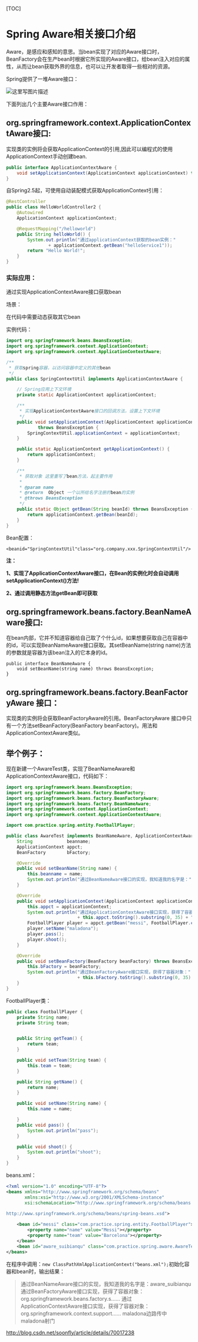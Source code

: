 [TOC]



# Spring Aware相关接口介绍

Aware，是感应和感知的意思。当bean实现了对应的Aware接口时，BeanFactory会在生产bean时根据它所实现的Aware接口，给bean注入对应的属性，从而让bean获取外界的信息，也可以让开发者取得一些相对的资源。

Spring提供了一堆Aware接口：

![这里写图片描述](http://img.blog.csdn.net/20170410194744661?watermark/2/text/aHR0cDovL2Jsb2cuY3Nkbi5uZXQvc29vbmZseQ==/font/5a6L5L2T/fontsize/400/fill/I0JBQkFCMA==/dissolve/70/gravity/SouthEast)

  

下面列出几个主要Aware接口作用：

## org.springframework.context.ApplicationContextAware接口:

实现类的实例将会获取ApplicationContext的引用,因此可以编程式的使用ApplicationContext手动创建bean.

```java
public interface ApplicationContextAware {
    void setApplicationContext(ApplicationContext applicationContext) throws BeansException;
}
```

自Spring2.5起，可使用自动装配模式获取ApplicationContext引用：

```java
@RestController
public class HelloWorldController2 {
    @Autowired
    ApplicationContext applicationContext;

    @RequestMapping("/helloworld")
    public String helloWorld() {
        System.out.println("通过applicationContext获取的bean实例："
                + applicationContext.getBean("helloService1"));
        return "Hello World!";
    }
}
```



### 实际应用：

通过实现ApplicationContextAware接口获取bean

场景：

在代码中需要动态获取其它bean

实例代码：

```java
import org.springframework.beans.BeansException;
import org.springframework.context.ApplicationContext;
import org.springframework.context.ApplicationContextAware;

/**
 * 获取spring容器，以访问容器中定义的其他bean
 */
public class SpringContextUtil implements ApplicationContextAware {

	// Spring应用上下文环境
	private static ApplicationContext applicationContext;

	/**
	 * 实现ApplicationContextAware接口的回调方法，设置上下文环境
	 */
	public void setApplicationContext(ApplicationContext applicationContext)
			throws BeansException {
		SpringContextUtil.applicationContext = applicationContext;
	}

	public static ApplicationContext getApplicationContext() {
		return applicationContext;
	}

	/**
	 * 获取对象 这里重写了bean方法，起主要作用
	 * 
	 * @param name
	 * @return  Object 一个以所给名字注册的bean的实例
	 * @throws BeansException
	 */
	public static Object getBean(String beanId) throws BeansException {
		return applicationContext.getBean(beanId);
	}
}
```

Bean配置：

```
<beanid="SpringContextUtil"class="org.company.xxx.SpringContextUtil"/>
```

**注：**

**1、实现了ApplicationContextAware接口，在Bean的实例化时会自动调用setApplicationContext()方法!**

**2、通过调用静态方法getBean即可获取**



## org.springframework.beans.factory.BeanNameAware接口:

在bean内部，它并不知道容器给自己取了个什么id，如果想要获取自己在容器中的id，可以实现BeanNameAware接口获取。其setBeanName(string name)方法的参数就是容器为该bean注入的它本身的id。

```
public interface BeanNameAware {
    void setBeanName(string name) throws BeansException;
}
```

## org.springframework.beans.factory.BeanFactoryAware 接口：

实现类的实例将会获取BeanFactoryAware的引用。BeanFactoryAware 接口中只有一个方法setBeanFactory(BeanFactory beanFactory)。用法和ApplicationContextAware类似。

## 举个例子：

现在新建一个AwareTest类，实现了BeanNameAware和ApplicationContextAware接口，代码如下：

```java
import org.springframework.beans.BeansException;
import org.springframework.beans.factory.BeanFactory;
import org.springframework.beans.factory.BeanFactoryAware;
import org.springframework.beans.factory.BeanNameAware;
import org.springframework.context.ApplicationContext;
import org.springframework.context.ApplicationContextAware;

import com.practice.spring.entity.FootballPlayer;

public class AwareTest implements BeanNameAware, ApplicationContextAware, BeanFactoryAware {
    String             beanname;
    ApplicationContext appct;
    BeanFactory        bFactory;

    @Override
    public void setBeanName(String name) {
        this.beanname = name;
        System.out.println("通过BeanNameAware接口的实现，我知道我的名字是：" + this.beanname);
    }

    @Override
    public void setApplicationContext(ApplicationContext applicationContext) throws BeansException {
        this.appct = applicationContext;
        System.out.println("通过ApplicationContextAware接口实现，获得了容器对象："
                           + this.appct.toString().substring(0, 35) + "......");
        FootballPlayer player = appct.getBean("messi", FootballPlayer.class);
        player.setName("maladona");
        player.pass();
        player.shoot();
    }

    @Override
    public void setBeanFactory(BeanFactory beanFactory) throws BeansException {
        this.bFactory = beanFactory;
        System.out.println("通过BeanFactoryAware接口实现，获得了容器对象："
                           + this.bFactory.toString().substring(0, 35) + "......");
    }
}
```

FootballPlayer类：

```java
public class FootballPlayer {
    private String name;
    private String team;


    public String getTeam() {
        return team;
    }

    public void setTeam(String team) {
        this.team = team;
    }

    public String getName() {
        return name;
    }

    public void setName(String name) {
        this.name = name;

    }
    public void pass() {
        System.out.println("pass");
    }

    public void shoot() {
        System.out.println("shoot");
    }
}

```

beans.xml：

```xml
<?xml version="1.0" encoding="UTF-8"?>
<beans xmlns="http://www.springframework.org/schema/beans"
       xmlns:xsi="http://www.w3.org/2001/XMLSchema-instance"
       xsi:schemaLocation="http://www.springframework.org/schema/beans
 
http://www.springframework.org/schema/beans/spring-beans.xsd">

    <bean id="messi" class="com.practice.spring.entity.FootballPlayer">
        <property name="name" value="Messi"></property>
        <property name="team" value="Barcelona"></property>
    </bean>
    <bean id="aware_suibianqu" class="com.practice.spring.aware.AwareTest" />
</beans>
```

在程序中调用：`new ClassPathXmlApplicationContext("beans.xml");`初始化容器和bean时，输出结果：

> 通过BeanNameAware接口的实现，我知道我的名字是：aware_suibianqu 
> 通过BeanFactoryAware接口实现，获得了容器对象：org.springframework.beans.factory.s…… 
> 通过ApplicationContextAware接口实现，获得了容器对象：org.springframework.context.support…… 
> maladona边路传中 maladona射门





http://blog.csdn.net/soonfly/article/details/70017238